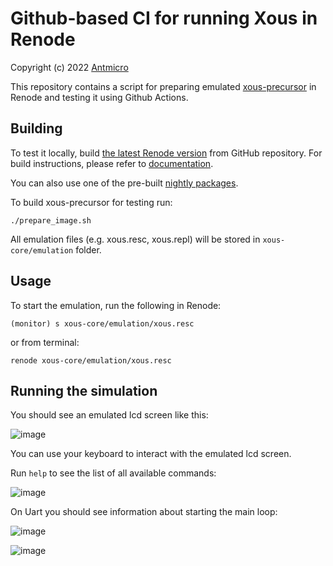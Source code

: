 # Github-based CI for running Xous in Renode

Copyright (c) 2022 [Antmicro](https://www.antmicro.com/)

This repository contains a script for preparing emulated [xous-precursor](https://github.com/betrusted-io/xous-core) in Renode and testing it using Github Actions.

## Building

To test it locally, build [the latest Renode version](https://github.com/renode/renode/tree/master) from GitHub repository. For build instructions, please refer to [documentation](https://renode.readthedocs.io/en/latest/advanced/building_from_sources.html).

You can also use one of the pre-built [nightly packages](https://builds.renode.io).

To build xous-precursor for testing run:
```
./prepare_image.sh
```
All emulation files (e.g. xous.resc, xous.repl) will be stored in ``xous-core/emulation`` folder.

## Usage
To start the emulation, run the following in Renode:
```
(monitor) s xous-core/emulation/xous.resc
```
or from terminal:
```
renode xous-core/emulation/xous.resc
```

## Running the simulation
You should see an emulated lcd screen like this:

![image](https://user-images.githubusercontent.com/95023110/151563022-21547748-d525-4f2f-b243-25d0ef246225.png)

You can use your keyboard to interact with the emulated lcd screen.

Run ``help`` to see the list of all available commands:

![image](https://user-images.githubusercontent.com/95023110/151568003-22b91b46-18da-4fd8-91f2-b7c230661c5c.png)

On Uart you should see information about starting the main loop:

![image](https://user-images.githubusercontent.com/95023110/151567401-58fd3ef8-4ef4-4d82-a4e5-d9df083abdc3.png)

![image](https://user-images.githubusercontent.com/95023110/151567547-824deb04-6d2f-4947-a1a1-677772b64fd8.png)



